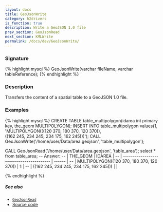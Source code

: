 ```yaml
---
layout: docs
title: GeoJsonWrite
category: h2drivers
is_function: true
description: Write a GeoJSON 1.0 file
prev_section: GeoJsonRead
next_section: KMLWrite
permalink: /docs/dev/GeoJsonWrite/
---
```


### Signature

{% highlight mysql %}
GeoJsonWrite(varchar fileName, varchar tableReference);
{% endhighlight %}

### Description
Transfers the content of a spatial table to a GeoJSON 1.0 file.

### Examples

{% highlight mysql %}
CREATE TABLE table_multipolygon(idarea int primary key, 
                                the_geom MULTIPOLYGON);
INSERT INTO table_multipolygon values(1, 
    'MULTIPOLYGON(((120 370, 180 370, 120 370)),  
                  ((162 245, 234 245, 234 175, 162 245)))');
CALL GeoJsonWrite('/home/user/Data/area.geojson', 
                  'table_multipolygon');

CALL GeoJsonRead('/home/user/Data/area.geojson',
                 'table_area');
select * from table_area;
-- Answer: 
-- |                  THE_GEOM                 | IDAREA |
-- | ----------------------------------------- | ------ |
-- | MULTIPOLYGON((120 370, 180 370, 120 370)) |      1 |
-- |   ((162 245, 234 245, 234 175, 162 245))) |        |

{% endhighlight %}

##### See also

* [`GeoJsonRead`](../GeoJsonRead)
* <a href="https://github.com/irstv/H2GIS/blob/a8e61ea7f1953d1bad194af926a568f7bc9aac96/h2drivers/src/main/java/org/h2gis/drivers/geojson/GeoJsonWrite.java" target="_blank">Source code</a>

